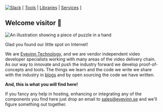 [![Slack](http://slack.streamingtech.se/badge.svg)](http://slack.streamingtech.se) [ [Tools](https://github.com/search?q=topic%3Atools+org%3AEyevinn+fork%3Atrue) | [Libraries](https://github.com/search?q=topic%3Alibrary+org%3AEyevinn+fork%3Atrue) | [Services](https://github.com/search?q=topic%3Aservices+org%3AEyevinn+fork%3Atrue) ]

## Welcome visitor 👋

![An illustration showing a piece of puzzle in a hand](https://d1okaosfjqp6sh.cloudfront.net/image/upload/v1528726315/Genre-Unsplash/ryoji-iwata-669950-unsplash-Edited.png)

Glad you found our little spot on Internet!

We are [Eyevinn Technology](https://www.eyevinntechology.se), and we are vendor independent video developer specialists working with many areas of the video delivery chain. As our way to innovate and push the industry forward we develop proof-of-concepts and tools. The things we learn and the code we write we share with the industry in [blogs](https://dev.to/video) and by open sourcing the code we have written.

**And, this is what you will find here!**

If you fancy any help in hosting, enhancing or integrating any of the components you find here just drop an email to sales@eyevinn.se and we'll figure something out together.

